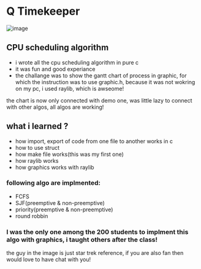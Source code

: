 # Q Timekeeper


![image](https://user-images.githubusercontent.com/86996507/231542081-24a17f32-18ad-4f61-b760-0aecd8773210.png)


## CPU scheduling algorithm
- i wrote all the cpu scheduling algorithm in pure c
- it was fun and good experiance
- the challange was to show the gantt chart of process in graphic, for which the instruction was to use graphic.h, because it was not wokring on my pc, i used raylib, which is awseome!

the chart is now only connected with demo one, was little lazy to connect with other algos, all algos are working!

## what i learned ?
- how import, export of code from one file to another works in c
- how to use struct
- how make file works(this was my first one)
- how raylib works
- how graphics works with raylib

### following algo are implmented:
- FCFS
- SJF(preemptive & non-preemptive)
- priority(preemptive & non-preemptive)
- round robbin


### I was the only one among the 200 students to implment this algo with graphics, i taught others after the class!

the guy in the image is just star trek reference, if you are also fan then would love to have chat with you!
